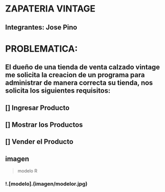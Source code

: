 # ZAPATERIA VINTAGE 

## Integrantes: Jose Pino


# PROBLEMATICA:
## El dueño de una tienda de venta calzado vintage me solicita la creacion de un programa para administrar de manera correcta su tienda, nos solicita los siguientes requisitos:
## [] Ingresar Producto
## [] Mostrar los Productos  
## [] Vender el Producto


## imagen 

> modelo R
### !.[modelo].(imagen/modelor.jpg)










